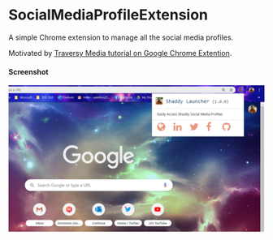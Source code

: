 # SocialMediaProfileExtension
 A simple Chrome extension to manage all the social media profiles.

Motivated by [Traversy Media tutorial on Google Chrome Extention]().

#### Screenshot
![](Screenshot.jpg)
